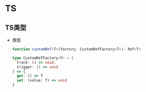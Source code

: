 # TS

## TS类型

  - 类型

    ```typescript
    function customRef<T>(factory: CustomRefFactory<T>): Ref<T>

    type CustomRefFactory<T> = (
      track: () => void,
      trigger: () => void
    ) => {
      get: () => T
      set: (value: T) => void
    }
    ```
